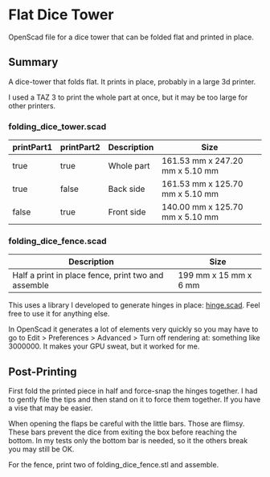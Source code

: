 # Flat Dice Tower

OpenScad file for a dice tower that can be folded flat and printed in place.

## Summary

A dice-tower that folds flat. It prints in place, probably in a large 3d printer.

I used a TAZ 3 to print the whole part at once, but it may be too large for other printers.

### folding_dice_tower.scad

|printPart1| printPart2 | Description | Size |
|--|--|--|--|
| true | true  | Whole part | 161.53 mm x 247.20 mm x 5.10 mm |
| true | false | Back side  | 161.53 mm x 125.70 mm x 5.10 mm |
| false | true | Front side | 140.00 mm x 125.70 mm x 5.10 mm |

### folding_dice_fence.scad

| Description | Size |
|--|--|
| Half a print in place fence, print two and assemble | 199 mm x 15 mm x 6 mm |

This uses a library I developed to generate hinges in place: [hinge.scad](https://github.com/regelatwork/in-place-hinge).
Feel free to use it for anything else.

In OpenScad it generates a lot of elements very quickly so you may have to go to Edit > Preferences > Advanced > Turn off rendering at: something like 3000000. It makes your GPU sweat, but it worked for me.

## Post-Printing

First fold the printed piece in half and force-snap the hinges together. I had to gently file the tips and then stand on it to force them together. If you have a vise that may be easier.

When opening the flaps be careful with the little bars. Those are flimsy. These bars prevent the dice from exiting the box before reaching the bottom. In my tests only the bottom bar is needed, so it the others break you may still be OK.

For the fence, print two of folding_dice_fence.stl and assemble.
